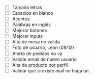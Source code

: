 
- [ ] Tamaño letras
- [ ] Espacios en blanco
- [ ] Acentos
- [ ] Palabras en inglés
- [ ] Mejorar botones
- [ ] Mejorar inputs
- [ ] Alta de mesa no valida
- [ ] Foto de usuario, Leon (08/12)
- [ ] Alerta de pedidos no va
- [ ] Validar email de nuevo usuario
- [ ] Alta de producto por perfil
- [ ] Validar que si existe mail no haga un.
